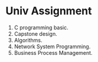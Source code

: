 # Univ Assignment

1. C programming basic.
2. Capstone design.
3. Algorithms.
4. Network System Programming.
5. Business Process Management.
